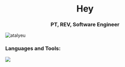 <h1 align="center">Hey</h1>
<h3 align="center">PT, REV, Software Engineer</h3>

<p align="left"> <img src="https://komarev.com/ghpvc/?username=atalyeu&label=Profile%20views&color=0e75b6&style=flat" alt="atalyeu" /> </p>

<h3 align="left">Languages and Tools:</h3>

  <a href="https://skillicons.dev">
    <img src="https://skillicons.dev/icons?i=c,cpp,cs,ts,py,docker,linux,express,nestjs" />
  </a>
